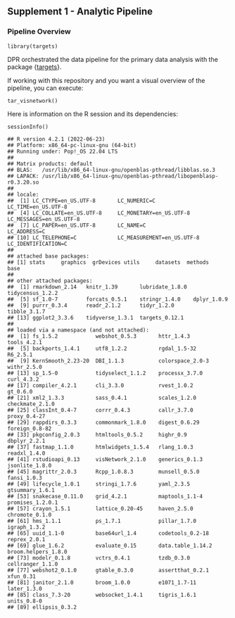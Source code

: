 ## Supplement 1 - Analytic Pipeline

### Pipeline Overview

    library(targets)

DPR orchestrated the data pipeline for the primary data analysis with
the package {[targets](https://docs.ropensci.org/targets/)}.

If working with this repository and you want a visual overview of the
pipeline, you can execute:

    tar_visnetwork()

Here is information on the R session and its dependencies:

    sessionInfo()

    ## R version 4.2.1 (2022-06-23)
    ## Platform: x86_64-pc-linux-gnu (64-bit)
    ## Running under: Pop!_OS 22.04 LTS
    ## 
    ## Matrix products: default
    ## BLAS:   /usr/lib/x86_64-linux-gnu/openblas-pthread/libblas.so.3
    ## LAPACK: /usr/lib/x86_64-linux-gnu/openblas-pthread/libopenblasp-r0.3.20.so
    ## 
    ## locale:
    ##  [1] LC_CTYPE=en_US.UTF-8       LC_NUMERIC=C               LC_TIME=en_US.UTF-8       
    ##  [4] LC_COLLATE=en_US.UTF-8     LC_MONETARY=en_US.UTF-8    LC_MESSAGES=en_US.UTF-8   
    ##  [7] LC_PAPER=en_US.UTF-8       LC_NAME=C                  LC_ADDRESS=C              
    ## [10] LC_TELEPHONE=C             LC_MEASUREMENT=en_US.UTF-8 LC_IDENTIFICATION=C       
    ## 
    ## attached base packages:
    ## [1] stats     graphics  grDevices utils     datasets  methods   base     
    ## 
    ## other attached packages:
    ##  [1] rmarkdown_2.14   knitr_1.39       lubridate_1.8.0  tidycensus_1.2.2
    ##  [5] sf_1.0-7         forcats_0.5.1    stringr_1.4.0    dplyr_1.0.9     
    ##  [9] purrr_0.3.4      readr_2.1.2      tidyr_1.2.0      tibble_3.1.7    
    ## [13] ggplot2_3.3.6    tidyverse_1.3.1  targets_0.12.1  
    ## 
    ## loaded via a namespace (and not attached):
    ##  [1] fs_1.5.2            webshot_0.5.3       httr_1.4.3          tools_4.2.1        
    ##  [5] backports_1.4.1     utf8_1.2.2          rgdal_1.5-32        R6_2.5.1           
    ##  [9] KernSmooth_2.23-20  DBI_1.1.3           colorspace_2.0-3    withr_2.5.0        
    ## [13] sp_1.5-0            tidyselect_1.1.2    processx_3.7.0      curl_4.3.2         
    ## [17] compiler_4.2.1      cli_3.3.0           rvest_1.0.2         gt_0.6.0           
    ## [21] xml2_1.3.3          sass_0.4.1          scales_1.2.0        checkmate_2.1.0    
    ## [25] classInt_0.4-7      corrr_0.4.3         callr_3.7.0         proxy_0.4-27       
    ## [29] rappdirs_0.3.3      commonmark_1.8.0    digest_0.6.29       foreign_0.8-82     
    ## [33] pkgconfig_2.0.3     htmltools_0.5.2     highr_0.9           dbplyr_2.2.1       
    ## [37] fastmap_1.1.0       htmlwidgets_1.5.4   rlang_1.0.3         readxl_1.4.0       
    ## [41] rstudioapi_0.13     visNetwork_2.1.0    generics_0.1.3      jsonlite_1.8.0     
    ## [45] magrittr_2.0.3      Rcpp_1.0.8.3        munsell_0.5.0       fansi_1.0.3        
    ## [49] lifecycle_1.0.1     stringi_1.7.6       yaml_2.3.5          gtsummary_1.6.1    
    ## [53] snakecase_0.11.0    grid_4.2.1          maptools_1.1-4      promises_1.2.0.1   
    ## [57] crayon_1.5.1        lattice_0.20-45     haven_2.5.0         chromote_0.1.0     
    ## [61] hms_1.1.1           ps_1.7.1            pillar_1.7.0        igraph_1.3.2       
    ## [65] uuid_1.1-0          base64url_1.4       codetools_0.2-18    reprex_2.0.1       
    ## [69] glue_1.6.2          evaluate_0.15       data.table_1.14.2   broom.helpers_1.8.0
    ## [73] modelr_0.1.8        vctrs_0.4.1         tzdb_0.3.0          cellranger_1.1.0   
    ## [77] webshot2_0.1.0      gtable_0.3.0        assertthat_0.2.1    xfun_0.31          
    ## [81] janitor_2.1.0       broom_1.0.0         e1071_1.7-11        later_1.3.0        
    ## [85] class_7.3-20        websocket_1.4.1     tigris_1.6.1        units_0.8-0        
    ## [89] ellipsis_0.3.2
